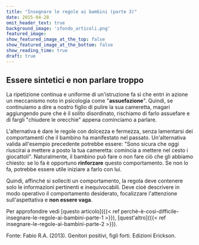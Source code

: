 ```yaml
---
title: "Insegnare le regole ai bambini (parte 3)"
date: 2015-04-28
omit_header_text: true
background_image: 'sfondo_articoli.png'
featured_image:
show_featured_image_at_the_top: false
show_featured_image_at_the_bottom: false
show_reading_time: true
draft: true
---
```


## Essere sintetici e non parlare troppo

La ripetizione continua e uniforme di un'istruzione fa sì che entri in azione un meccanismo noto in psicologia come "**assuefazione**". Quindi, se continuiamo a dire a nostro figlio di pulire la sua cameretta, magari aggiungendo pure che è il solito disordinato, rischiamo di farlo assuefare e di fargli "chiudere le orecchie" appena cominciamo a parlare.

L'alternativa è dare le regole con dolcezza e fermezza, senza lamentarsi dei comportamenti che il bambino ha manifestato nel passato. Un'alternativa valida all'esempio precedente potrebbe essere: "Sono sicura che oggi riuscirai a mettere a posto la tua cameretta: comincia a mettere nel cesto i giocattoli". Naturalmente, il bambino può fare o non fare ciò che gli abbiamo chiesto: se lo fa è opportuno **rinforzare** questo comportamento. Se non lo fa, potrebbe essere utile iniziare a farlo con lui.

Quindi, affinché si solleciti un comportamento, la regola deve contenere solo le informazioni pertinenti e inequivocabili. Deve cioè descrivere in modo operativo il comportamento desiderato, focalizzare l'attenzione sull'aspettativa e **non essere vaga**.

Per approfondire vedi [questo articolo]({{< ref perchè-è-così-difficile-insegnare-le-regole-ai-bambini-parte-1 >}}), [quest'altro]({{< ref insegnare-le-regole-ai-bambini-parte-2 >}}).

Fonte: Fabio R.A. (2013). Genitori positivi, figli forti. Edizioni Erickson.

